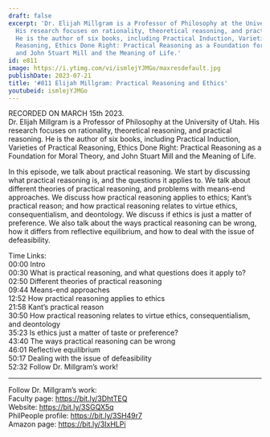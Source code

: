 ```yaml
---
draft: false
excerpt: 'Dr. Elijah Millgram is a Professor of Philosophy at the University of Utah.
  His research focuses on rationality, theoretical reasoning, and practical reasoning.
  He is the author of six books, including Practical Induction, Varieties of Practical
  Reasoning, Ethics Done Right: Practical Reasoning as a Foundation for Moral Theory,
  and John Stuart Mill and the Meaning of Life.'
id: e811
image: https://i.ytimg.com/vi/ismlejYJMGo/maxresdefault.jpg
publishDate: 2023-07-21
title: '#811 Elijah Millgram: Practical Reasoning and Ethics'
youtubeid: ismlejYJMGo
---
```

RECORDED ON MARCH 15th 2023.  
Dr. Elijah Millgram is a Professor of Philosophy at the University of Utah. His research focuses on rationality, theoretical reasoning, and practical reasoning. He is the author of six books, including Practical Induction, Varieties of Practical Reasoning, Ethics Done Right: Practical Reasoning as a Foundation for Moral Theory, and John Stuart Mill and the Meaning of Life.

In this episode, we talk about practical reasoning. We start by discussing what practical reasoning is, and the questions it applies to. We talk about different theories of practical reasoning, and problems with means-end approaches. We discuss how practical reasoning applies to ethics; Kant’s practical reason; and how practical reasoning relates to virtue ethics, consequentialism, and deontology. We discuss if ethics is just a matter of preference. We also talk about the ways practical reasoning can be wrong, how it differs from reflective equilibrium, and how to deal with the issue of defeasibility.

Time Links:  
00:00 Intro  
00:30  What is practical reasoning, and what questions does it apply to?  
02:50  Different theories of practical reasoning  
09:44  Means-end approaches  
12:52  How practical reasoning applies to ethics  
21:58  Kant’s practical reason  
30:50  How practical reasoning relates to virtue ethics, consequentialism, and deontology  
35:23  Is ethics just a matter of taste or preference?  
43:40  The ways practical reasoning can be wrong  
46:01  Reflective equilibrium  
50:17  Dealing with the issue of defeasibility  
52:32  Follow Dr. Millgram’s work!

---

Follow Dr. Millgram’s work:  
Faculty page: https://bit.ly/3DhtTEQ  
Website: https://bit.ly/3SGQX5q  
PhilPeople profile: https://bit.ly/3SH49r7  
Amazon page: https://bit.ly/3IxHLPi
